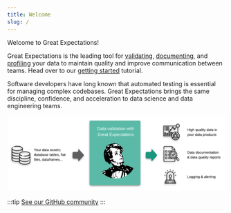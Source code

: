 ```yaml
---
title: Welcome
slug: /
---
```


Welcome to Great Expectations!

Great Expectations is the leading tool for [validating](./reference/core_concepts#expectations), [documenting](./reference/core-concepts#data-docs), and [profiling](./reference/core-concepts#profiling) your data to maintain quality and improve communication between teams. Head over to our [getting started](./tutorials/getting_started/intro) tutorial.

Software developers have long known that automated testing is essential for managing complex codebases. Great Expectations brings the same discipline, confidence, and acceleration to data science and data engineering teams.

![overview](../docs/guides/images/ge_overview.png)

:::tip
[See our GitHub community](https://github.com/great_expectations/great_expectations)
:::
